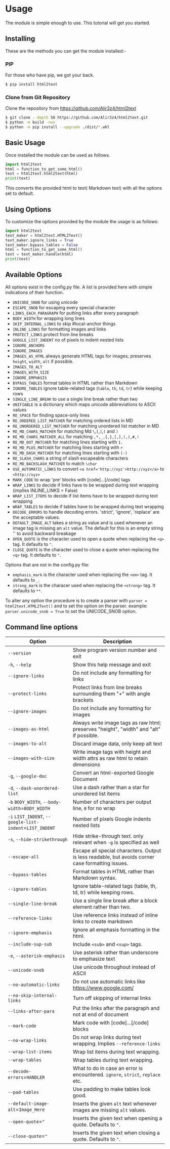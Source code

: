 Usage
=====

The module is simple enough to use. This tutorial will get you started.

Installing
----------

These are the methods you can get the module installed:-

### PIP

For those who have pip, we got your back.

```sh
$ pip install html2text
```

### Clone from Git Repository

Clone the repository from https://github.com/Alir3z4/html2text

```sh
$ git clone --depth 50 https://github.com/Alir3z4/html2text.git
$ python -m build -nwx
$ python -m pip install --upgrade ./dist/*.whl
```



Basic Usage
-----------

Once installed the module can be used as follows.

```py
import html2text
html = function_to_get_some_html()
text = html2text.html2text(html)
print(text)
```

This converts the provided html to text( Markdown text) with all the
options set to default.

Using Options
--------------

To customize the options provided by the module the usage is as follows:

```py
import html2text
text_maker = html2text.HTML2Text()
text_maker.ignore_links = True
text_maker.bypass_tables = False
html = function_to_get_some_html()
text = text_maker.handle(html)
print(text)
```

Available Options
-----------------

All options exist in the config.py file. A list is provided here with
simple indications of their function.


- `UNICODE_SNOB` for using unicode
- `ESCAPE_SNOB` for escaping every special character
- `LINKS_EACH_PARAGRAPH` for putting links after every paragraph
- `BODY_WIDTH` for wrapping long lines
- `SKIP_INTERNAL_LINKS` to skip #local-anchor things
- `INLINE_LINKS` for formatting images and links
- `PROTECT_LINKS` protect from line breaks
- `GOOGLE_LIST_INDENT` no of pixels to indent nested lists
- `IGNORE_ANCHORS`
- `IGNORE_IMAGES`
- `IMAGES_AS_HTML` always generate HTML tags for images; preserves `height`, `width`, `alt` if possible.
- `IMAGES_TO_ALT`
- `IMAGES_WITH_SIZE`
- `IGNORE_EMPHASIS`
- `BYPASS_TABLES` format tables in HTML rather than Markdown
- `IGNORE_TABLES` ignore table-related tags (`table`, `th`, `td`, `tr`) while keeping rows
- `SINGLE_LINE_BREAK` to use a single line break rather than two
- `UNIFIABLE` is a dictionary which maps unicode abbreviations to ASCII values
- `RE_SPACE` for finding space-only lines
- `RE_ORDERED_LIST_MATCHER` for matching ordered lists in MD
- `RE_UNORDERED_LIST_MATCHER` for matching unordered list matcher in MD
- `RE_MD_CHARS_MATCHER` for matching Md `\`,`[`,`]`,`(` and `)`
- `RE_MD_CHARS_MATCHER_ALL` for matching `,*,_,{,},[,],(,),#,!`
- `RE_MD_DOT_MATCHER` for matching lines starting with `1.`
- `RE_MD_PLUS_MATCHER` for matching lines starting with `+`
- `RE_MD_DASH_MATCHER` for matching lines starting with `(-)`
- `RE_SLASH_CHARS` a string of slash escapeable characters
- `RE_MD_BACKSLASH_MATCHER` to match `\char`
- `USE_AUTOMATIC_LINKS` to convert `<a href='http://xyz'>http://xyz</a>` to `<http://xyz>`
- `MARK_CODE` to wrap 'pre' blocks with [code]...[/code] tags
- `WRAP_LINKS` to decide if links have to be wrapped during text wrapping (implies INLINE_LINKS = False)
- `WRAP_LIST_ITEMS` to decide if list items have to be wrapped during text wrapping
- `WRAP_TABLES` to decide if tables have to be wrapped during text wrapping
- `DECODE_ERRORS` to handle decoding errors. 'strict', 'ignore', 'replace' are the acceptable values.
- `DEFAULT_IMAGE_ALT` takes a string as value and is used whenever an image tag is missing an `alt` value. The default for this is an empty string '' to avoid backward breakage
- `OPEN_QUOTE` is the character used to open a quote when replacing the `<q>` tag. It defaults to `"`.
- `CLOSE_QUOTE` is the character used to close a quote when replacing the `<q>` tag. It defaults to `"`.

Options that are not in the config.py file:

- `emphasis_mark` is the character used when replacing the `<em>` tag. It defaults to `_`.
- `strong_mark` is the characer used when replacing the `<strong>` tag. It defaults to `**`.

To alter any option the procedure is to create a parser with
`parser = html2text.HTML2Text()` and to set the option on the parser.
example: `parser.unicode_snob = True` to set the UNICODE_SNOB option.


Command line options
--------------------


| Option                                                   | Description                                                                                        |
| -------------------------------------------------------- | -------------------------------------------------------------------------------------------------- |
| `--version`                                              | Show program version number and exit                                                               |
| `-h`, `--help`                                           | Show this help message and exit                                                                    |
| `--ignore-links`                                         | Do not include any formatting for links                                                            |
| `--protect-links`                                        | Protect links from line breaks surrounding them "+" with angle brackets                            |
| `--ignore-images`                                        | Do not include any formatting for images                                                           |
| `--images-as-html`                                       | Always write image tags as raw html; preserves "height", "width" and "alt" if possible.            |
| `--images-to-alt`                                        | Discard image data, only keep alt text                                                             |
| `--images-with-size`                                     | Write image tags with height and width attrs as raw html to retain dimensions                      |
| `-g`, `--google-doc`                                     | Convert an html-exported Google Document                                                           |
| `-d`, `--dash-unordered-list`                            | Use a dash rather than a star for unordered list items                                             |
| `-b` `BODY_WIDTH`, `--body-width`=`BODY_WIDTH`           | Number of characters per output line, `0` for no wrap                                              |
| `-i` `LIST_INDENT`, `--google-list-indent`=`LIST_INDENT` | Number of pixels Google indents nested lists                                                       |
| `-s`, `--hide-strikethrough`                             | Hide strike-through text. only relevant when `-g` is specified as well                             |
| `--escape-all`                                           | Escape all special characters.  Output is less readable, but avoids corner case formatting issues. |
| `--bypass-tables`                                        | Format tables in HTML rather than Markdown syntax.                                                 |
| `--ignore-tables`                                        | Ignore table-related tags (table, th, td, tr) while keeping rows.                                  |
| `--single-line-break`                                    | Use a single line break after a block element rather than two.                                     |
| `--reference-links`                                      | Use reference links instead of inline links to create markdown                                     |
| `--ignore-emphasis`                                      | Ignore all emphasis formatting in the html.                                                        |
| `--include-sup-sub`                                      | Include `<sub>` and `<sup>` tags.                                                                  |
| `-e`, `--asterisk-emphasis`                              | Use asterisk rather than underscore to emphasize text                                              |
| `--unicode-snob`                                         | Use unicode throughout instead of ASCII                                                            |
| `--no-automatic-links`                                   | Do not use automatic links like <https://www.google.com/>                                          |
| `--no-skip-internal-links`                               | Turn off skipping of internal links                                                                |
| `--links-after-para`                                     | Put the links after the paragraph and not at end of document                                       |
| `--mark-code`                                            | Mark code with [code]...[/code] blocks                                                             |
| `--no-wrap-links`                                        | Do not wrap links during text wrapping. Implies `--reference-links`                                |
| `--wrap-list-items`                                      | Wrap list items during text wrapping.                                                              |
| `--wrap-tables`                                          | Wrap tables during text wrapping.                                                                  |
| `--decode-errors`=`HANDLER`                              | What to do in case an error is encountered. `ignore`, `strict`, `replace` etc.                     |
| `--pad-tables`                                           | Use padding to make tables look good.                                                              |
| `--default-image-alt`=`Image_Here`                       | Inserts the given `alt` text whenever images are missing `alt` values.                             |
| `--open-quote`=`"`                                       | Inserts the given text when opening a quote. Defaults to `"`.                                      |
| `--close-quote`=`"`                                      | Inserts the given text when closing a quote. Defaults to `"`.                                      |

